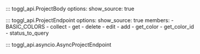 ::: toggl_api.ProjectBody
    options:
        show_source: true

::: toggl_api.ProjectEndpoint
    options:
        show_source: true
        members:
            - BASIC_COLORS
            - collect
            - get
            - delete
            - edit
            - add
            - get_color
            - get_color_id
            - status_to_query

::: toggl_api.asyncio.AsyncProjectEndpoint
